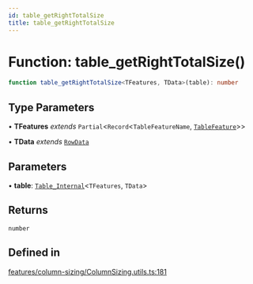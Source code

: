 ```yaml
---
id: table_getRightTotalSize
title: table_getRightTotalSize
---
```


# Function: table\_getRightTotalSize()

```ts
function table_getRightTotalSize<TFeatures, TData>(table): number
```

## Type Parameters

• **TFeatures** *extends* `Partial`\<`Record`\<`TableFeatureName`, [`TableFeature`](../interfaces/tablefeature.md)\>\>

• **TData** *extends* [`RowData`](../type-aliases/rowdata.md)

## Parameters

• **table**: [`Table_Internal`](../type-aliases/table_internal.md)\<`TFeatures`, `TData`\>

## Returns

`number`

## Defined in

[features/column-sizing/ColumnSizing.utils.ts:181](https://github.com/TanStack/table/blob/main/packages/table-core/src/features/column-sizing/ColumnSizing.utils.ts#L181)
